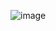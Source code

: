 ![image](https://github.com/LarionovDaniil/Wb_SberMarket_parsing/assets/110013254/87018452-0a28-4537-83f0-f3928a095024)

